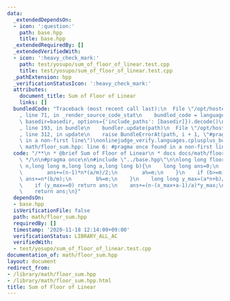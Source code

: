 ```yaml
---
data:
  _extendedDependsOn:
  - icon: ':question:'
    path: base.hpp
    title: base.hpp
  _extendedRequiredBy: []
  _extendedVerifiedWith:
  - icon: ':heavy_check_mark:'
    path: test/yosupo/sum_of_floor_of_linear.test.cpp
    title: test/yosupo/sum_of_floor_of_linear.test.cpp
  _pathExtension: hpp
  _verificationStatusIcon: ':heavy_check_mark:'
  attributes:
    document_title: Sum of Floor of Linear
    links: []
  bundledCode: "Traceback (most recent call last):\n  File \"/opt/hostedtoolcache/Python/3.9.1/x64/lib/python3.9/site-packages/onlinejudge_verify/documentation/build.py\"\
    , line 71, in _render_source_code_stat\n    bundled_code = language.bundle(stat.path,\
    \ basedir=basedir, options={'include_paths': [basedir]}).decode()\n  File \"/opt/hostedtoolcache/Python/3.9.1/x64/lib/python3.9/site-packages/onlinejudge_verify/languages/cplusplus.py\"\
    , line 193, in bundle\n    bundler.update(path)\n  File \"/opt/hostedtoolcache/Python/3.9.1/x64/lib/python3.9/site-packages/onlinejudge_verify/languages/cplusplus_bundle.py\"\
    , line 312, in update\n    raise BundleErrorAt(path, i + 1, \"#pragma once found\
    \ in a non-first line\")\nonlinejudge_verify.languages.cplusplus_bundle.BundleErrorAt:\
    \ math/floor_sum.hpp: line 6: #pragma once found in a non-first line\n"
  code: "/**\n * @brief Sum of Floor of Linear\n * docs docs/math/floor_sum.hpp\n\
    \ */\n\n#pragma once\n\n#include \"../base.hpp\"\n\nlong long floor_sum(long long\
    \ n,long long m,long long a,long long b){\n    long long ans=0;\n    if (a>=m){\n\
    \        ans+=(n-1)*n*(a/m)/2;\n        a%=m;\n    }\n    if (b>=m){\n       \
    \ ans+=n*(b/m);\n        b%=m;\n    }\n    long long y_max=(a*n+b)/m,x_max=y_max*m-b;\n\
    \    if (y_max==0) return ans;\n    ans+=(n-(x_max+a-1)/a)*y_max;\n    ans+=floor_sum(y_max,a,m,(a-x_max%a)%a);\n\
    \    return ans;\n}"
  dependsOn:
  - base.hpp
  isVerificationFile: false
  path: math/floor_sum.hpp
  requiredBy: []
  timestamp: '2020-11-18 12:14:00+09:00'
  verificationStatus: LIBRARY_ALL_AC
  verifiedWith:
  - test/yosupo/sum_of_floor_of_linear.test.cpp
documentation_of: math/floor_sum.hpp
layout: document
redirect_from:
- /library/math/floor_sum.hpp
- /library/math/floor_sum.hpp.html
title: Sum of Floor of Linear
---
```

